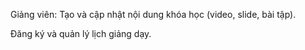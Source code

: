 Giảng viên:
Tạo và cập nhật nội dung khóa học (video, slide, bài tập).

Đăng ký và quản lý lịch giảng dạy.
